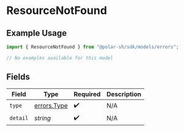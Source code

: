 # ResourceNotFound

## Example Usage

```typescript
import { ResourceNotFound } from "@polar-sh/sdk/models/errors";

// No examples available for this model
```

## Fields

| Field                                      | Type                                       | Required                                   | Description                                |
| ------------------------------------------ | ------------------------------------------ | ------------------------------------------ | ------------------------------------------ |
| `type`                                     | [errors.Type](../../models/errors/type.md) | :heavy_check_mark:                         | N/A                                        |
| `detail`                                   | *string*                                   | :heavy_check_mark:                         | N/A                                        |